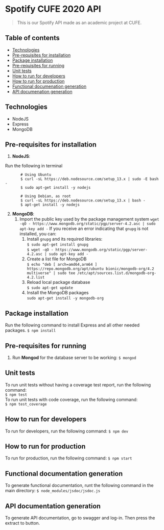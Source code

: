
# Spotify CUFE 2020 API
> This is our Spotify API made as an academic project at CUFE.

## Table of contents
* [Technologies](#technologies)
* [Pre-requisites for installation](#pre-requisites-for-installation)
* [Package installation](#package-installation)
* [Pre-requisites for running](#pre-requisites-for-running)
* [Unit tests](#unit-tests)
* [How to run for developers](#how-to-run-for-developers)
* [How to run for production](#how-to-run-for-production)
* [Functional documenation generation](#functional-documentation-generation)
* [API documenation generation](#api-documentation-generation)




## Technologies
* NodeJS 
* Express
* MongoDB


## Pre-requisites for installation

 1. **NodeJS**:  
 
 Run the following in terminal
 

	       # Using Ubuntu
	       $ curl -sL https://deb.nodesource.com/setup_13.x | sudo -E bash -
	       $ sudo apt-get install -y nodejs
		   
	       # Using Debian, as root
	       $ curl -sL https://deb.nodesource.com/setup_13.x | bash -
	       $ apt-get install -y nodejs

 
 2. **MongoDB**:
	 1.  Import the public key used by the package management system
	  `wget -qO - https://www.mongodb.org/static/pgp/server-4.2.asc | sudo apt-key add -`
	  If you receive an error indicating that `gnupg` is not installed, you can:
		 1. Install `gnupg` and its required libraries:  
		 `$ sudo apt-get install gnupg`  
		 `$ wget -qO - https://www.mongodb.org/static/pgp/server-4.2.asc | sudo apt-key add -`  
	       2. Create a list file for MongoDB  
	       `$ echo "deb [ arch=amd64,arm64 ] https://repo.mongodb.org/apt/ubuntu bionic/mongodb-org/4.2 multiverse" | sudo tee /etc/apt/sources.list.d/mongodb-org-4.2.list`  
	       3.  Reload local package database  
	          `$ sudo apt-get update`  
	       4. Install the MongoDB packages  
	       `sudo apt-get install -y mongodb-org`  
							
## Package installation 
Run the following command to install Express and all other needed packages.
`$ npm install`

## Pre-requisites for running

 1. Run **Mongod** for the database server to be working:
 `$ mongod`
## Unit tests
To run unit tests without having a coverage test report, run the following command:  
`$ npm test`  
To run unit tests with code coverage, run the following command:   
`$ npm test_coverage`
## How to run for developers
To run for developers, run the following command:
`$ npm dev`
## How to run for production
To run for production, run the following command:
`$ npm start`
## Functional documentation generation
To generate functional documentation, runt the following command in the main directory:
`$ node_modules/jsdoc/jsdoc.js`
## API documentation generation
To generate API documentation, go to swagger and log-in. Then press the extract to button.



